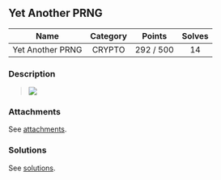 ## Yet Another PRNG

|  Name  |  Category  |  Points  |  Solves  |
| :----: | :----: | :----: | :----: |
|  Yet Another PRNG  |  CRYPTO  |  292 / 500  |  14  |

### Description
> ![](https://i.imgur.com/e1ffDqo.jpeg)

### Attachments
See [attachments](https://github.com/roadicing/ctf-writeups/tree/main/2021/pbctf/yet-another-prng/attachments).

### Solutions
See [solutions](https://github.com/roadicing/ctf-writeups/tree/main/2021/pbctf/yet-another-prng/solutions).
